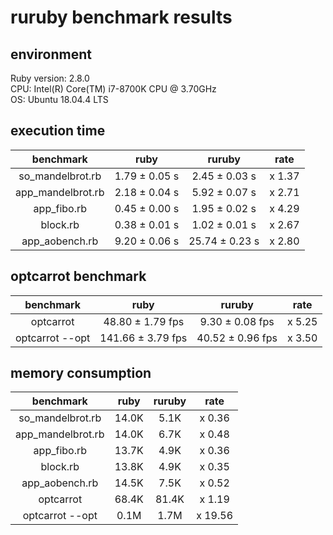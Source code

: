 # ruruby benchmark results

## environment

Ruby version: 2.8.0  
CPU: Intel(R) Core(TM) i7-8700K CPU @ 3.70GHz  
OS: Ubuntu 18.04.4 LTS  

## execution time

|     benchmark     |     ruby      |     ruruby     |  rate  |
| :---------------: | :-----------: | :------------: | :----: |
| so_mandelbrot.rb  | 1.79 ± 0.05 s | 2.45 ± 0.03 s  | x 1.37 |
| app_mandelbrot.rb | 2.18 ± 0.04 s | 5.92 ± 0.07 s  | x 2.71 |
|    app_fibo.rb    | 0.45 ± 0.00 s | 1.95 ± 0.02 s  | x 4.29 |
|     block.rb      | 0.38 ± 0.01 s | 1.02 ± 0.01 s  | x 2.67 |
|  app_aobench.rb   | 9.20 ± 0.06 s | 25.74 ± 0.23 s | x 2.80 |

## optcarrot benchmark

|    benchmark    |       ruby        |      ruruby      |  rate  |
| :-------------: | :---------------: | :--------------: | :----: |
|    optcarrot    | 48.80 ± 1.79 fps  | 9.30 ± 0.08 fps  | x 5.25 |
| optcarrot --opt | 141.66 ± 3.79 fps | 40.52 ± 0.96 fps | x 3.50 |

## memory consumption

|     benchmark     | ruby  | ruruby |  rate   |
| :---------------: | :---: | :----: | :-----: |
| so_mandelbrot.rb  | 14.0K |  5.1K  | x 0.36  |
| app_mandelbrot.rb | 14.0K |  6.7K  | x 0.48  |
|    app_fibo.rb    | 13.7K |  4.9K  | x 0.36  |
|     block.rb      | 13.8K |  4.9K  | x 0.35  |
|  app_aobench.rb   | 14.5K |  7.5K  | x 0.52  |
|     optcarrot     | 68.4K | 81.4K  | x 1.19  |
|  optcarrot --opt  | 0.1M  |  1.7M  | x 19.56 |
